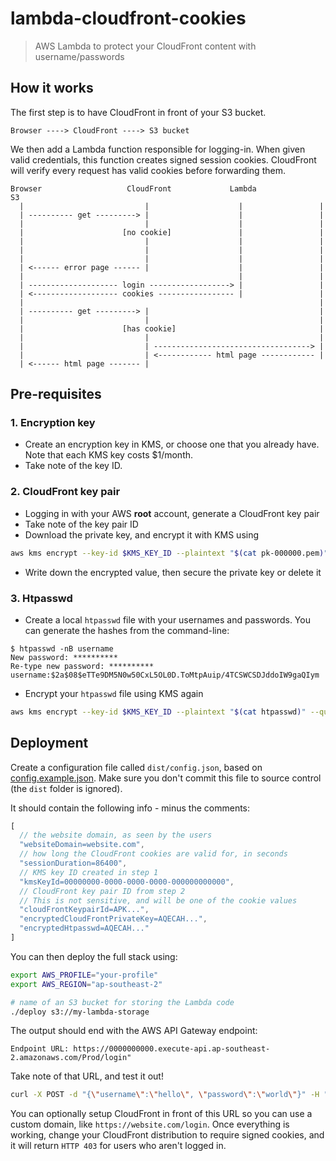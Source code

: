 # lambda-cloudfront-cookies

> AWS Lambda to protect your CloudFront content with username/passwords

## How it works

The first step is to have CloudFront in front of your S3 bucket.

```
Browser ----> CloudFront ----> S3 bucket
```

We then add a Lambda function responsible for logging-in.
When given valid credentials, this function creates signed session cookies.
CloudFront will verify every request has valid cookies before forwarding them.

```
Browser                   CloudFront             Lambda              S3
  |                           |                    |                 |
  | ---------- get ---------> |                    |                 |
  |                           |                    |                 |
  |                      [no cookie]               |                 |
  |                           |                    |                 |
  |                           |                    |                 |
  |                           |                    |                 |
  | <------ error page ------ |                    |                 |
  |                                                |                 |
  | -------------------- login ------------------> |                 |
  | <------------------- cookies ----------------- |                 |
  |                                                                  |
  | ---------- get ---------> |                                      |
  |                           |                                      |
  |                      [has cookie]                                |
  |                           |                                      |
  |                           | -----------------------------------> |
  |                           | <------------ html page ------------ |
  | <------ html page ------- |
```

## Pre-requisites

### 1. Encryption key

- Create an encryption key in KMS, or choose one that you already have. Note that each KMS key costs $1/month.
- Take note of the key ID.

### 2. CloudFront key pair

- Logging in with your AWS **root** account, generate a CloudFront key pair
- Take note of the key pair ID
- Download the private key, and encrypt it with KMS using

```bash
aws kms encrypt --key-id $KMS_KEY_ID --plaintext "$(cat pk-000000.pem)" --query CiphertextBlob --output text
```

- Write down the encrypted value, then secure the private key or delete it

### 3. Htpasswd

- Create a local `htpasswd` file with your usernames and passwords. You can generate the hashes from the command-line:

```
$ htpasswd -nB username
New password: **********
Re-type new password: **********
username:$2a$08$eTTe9DM5N0w50CxL5OL0D.ToMtpAuip/4TCSWCSDJddoIW9gaQIym
```

- Encrypt your `htpasswd` file using KMS again

```bash
aws kms encrypt --key-id $KMS_KEY_ID --plaintext "$(cat htpasswd)" --query CiphertextBlob --output text
```

## Deployment

Create a configuration file called `dist/config.json`, based on [config.example.json](config.example.json).
Make sure you don't commit this file to source control (the `dist` folder is ignored).

It should contain the following info - minus the comments:

```js
[
  // the website domain, as seen by the users
  "websiteDomain=website.com",
  // how long the CloudFront cookies are valid for, in seconds
  "sessionDuration=86400",
  // KMS key ID created in step 1
  "kmsKeyId=00000000-0000-0000-0000-000000000000",
  // CloudFront key pair ID from step 2
  // This is not sensitive, and will be one of the cookie values
  "cloudFrontKeypairId=APK...",
  "encryptedCloudFrontPrivateKey=AQECAH...",
  "encryptedHtpasswd=AQECAH..."
]
```

You can then deploy the full stack using:

```bash
export AWS_PROFILE="your-profile"
export AWS_REGION="ap-southeast-2"

# name of an S3 bucket for storing the Lambda code
./deploy s3://my-lambda-storage
```

The output should end with the AWS API Gateway endpoint:

```
Endpoint URL: https://0000000000.execute-api.ap-southeast-2.amazonaws.com/Prod/login"
```

Take note of that URL, and test it out!

```bash
curl -X POST -d "{\"username\":\"hello\", \"password\":\"world\"}" -H "Content-Type: application/json" -i "https://0000000000.execute-api.ap-southeast-2.amazonaws.com/Prod/login"
```

You can optionally setup CloudFront in front of this URL so you can use a custom domain, like `https://website.com/login`.
Once everything is working, change your CloudFront distribution to require signed cookies,
and it will return `HTTP 403` for users who aren't logged in.
